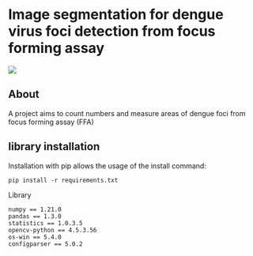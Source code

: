 # Image segmentation for dengue virus foci detection from focus forming assay
<img src="https://github.com/jaketmp/pyCompare/raw/master/docs/_static/bland_altman.png" style="max-width: 60%;" align="center" />

## About
A project aims to count numbers and measure areas of dengue foci from focus forming assay (FFA)
## library installation
Installation with pip allows the usage of the install command:

    pip install -r requirements.txt

Library
    
    numpy == 1.21.0
    pandas == 1.3.0
    statistics == 1.0.3.5
    opencv-python == 4.5.3.56
    os-win == 5.4.0
    configparser == 5.0.2
    
